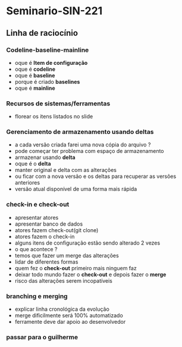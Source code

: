 # Seminario-SIN-221
## Linha de raciocínio
### Codeline-baseline-mainline
* oque é **Item de configuração**
* oque é **codeline**
* oque é **baseline**
* porque é criado **baselines**
* oque é **mainline**

### Recursos de sistemas/ferramentas
*  florear os itens listados no slide

### Gerenciamento de armazenamento usando deltas
* a cada versão criada farei uma nova cópia do arquivo ?
* pode começar ter problema com espaço de armazenamento
* armazenar usando **delta**
* oque é o **delta**
* manter original e delta com as alterações
* ou ficar com a nova versão e os deltas para recuperar as versôes anteriores
* versão atual disponível de uma forma mais rápida

### check-in e check-out
* apresentar atores
* apresentar banco de dados
* atores fazem check-out(git clone)
* atores fazem o check-in
* alguns itens de configuração estão sendo alterado 2 vezes
* o que acontece ?
* temos que fazer um merge das alterações
* lidar de diferentes formas
* quem fez o **check-out** primeiro mais ninguem faz
* deixar todo mundo fazer o **check-out** e depois fazer o **merge**
* risco das alterações serem incopatíveis

### branching e merging
* explicar linha cronológica da evolução
* merge dificilmente será 100% automatizado
* ferramente deve dar apoio ao desenvolvedor

### passar para o guilherme
